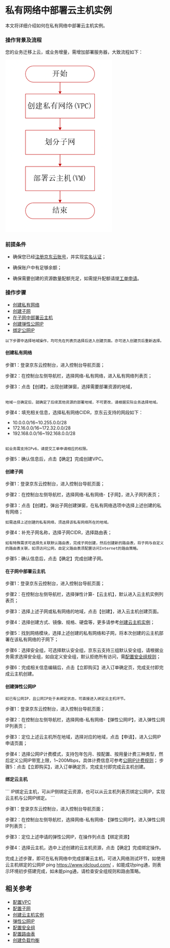 # 私有网络中部署云主机实例 

本文将详细介绍如何在私有网络中部署云主机实例。

### 操作背景及流程

您的业务迁移上云，或业务增量，需增加部署服务器，大致流程如下：

![](../../../../image/Networking/Virtual-Private-Cloud/Getting-Started/Create-Virtual-Machine-Instance-In-VPC/Create-Virtual-Machine-Instance-In-VPC-1.png)

### 前提条件

- 确保您已经[注册京东云账号](https://user.jdcloud.com/register?returnUrl=https%3A%2F%2Fwww.jdcloud.com%2F)，并实现[实名认证](https://realname.jdcloud.com/account/verify)；

- 确保账户中有足够余额；

- 确保需要创建的资源数量配额充足，如需提升配额请提[工单申请](https://ticket.jdcloud.com/applyorder/submit)。


### 操作步骤
- [创建私有网络](create-virtual-machine-instance-in-vpc#user-content-1)
- [创建子网](create-virtual-machine-instance-in-vpc#user-content-2)
- [在子网中部署云主机](create-virtual-machine-instance-in-vpc#user-content-3)
- [创建弹性公网IP](create-virtual-machine-instance-in-vpc#user-content-4)
- [绑定公网IP](create-virtual-machine-instance-in-vpc#user-content-5)

```
以下步骤中选择地域操作，均可先在列表页选择后进入创建页面。亦可进入创建页后重新选择。
```

####  创建私有网络

<div id="user-content-1"> </div>

步骤1：登录京东云控制台，进入控制台导航页面；

步骤2：在控制台左侧导航栏，选择网络-私有网络，进入私有网络列表页；

步骤3：点击【创建】，出现创建弹窗，选择需要部署资源的地域，

```

地域一旦确定后，就确定了后续其他资源的部署地域，不可更改，请根据实际业务选择地域。
```
步骤4：填充相关信息，选择私有网络CIDR，京东云支持的网段如下：
  - 10.0.0.0/16~10.255.0.0/28
  - 172.16.0.0/16~172.32.0.0/28
  - 192.168.0.0/16~192.168.0.0/28
```

如业务需支持IPv6，请提交工单申请相应的权限。
```
步骤5：确认信息后，点击【确定】完成创建VPC。


#### 创建子网

<div id="user-content-2"> </div>

步骤1：登录京东云控制台，进入控制台导航页面；

步骤2：在控制台左侧导航栏，选择网络-私有网络-【子网】，进入子网列表页；

步骤3：点击【创建】，弹出子网创建弹窗，在私有网络选项中选择上述创建的私有网络；

```
如需选择上述创建的私有网络，须选择该私有网络所在的地域。
```
步骤4：补充子网名称，选择子网CIDR，选择路由表；

```
如有特殊需求可选择先关联默认路由表，完成子网创建，然后创建新的路由表，将子网与自定义的路由表关联，如须访问公网，自定义路由表须配置访问Internet的路由策略。
```
步骤5：确认信息后，点击【确定】完成创建子网。



#### 在子网中部署云主机

<div id="user-content-3"> </div>

步骤1：登录京东云控制台，进入控制台导航页面；

步骤2：在控制台左侧导航栏，选择弹性计算-【云主机】，默认进入云主机实例列表页；

步骤3：选择上述子网或私有网络的地域，点击【创建】，进入云主机创建页面。

步骤4：选择创建方式、镜像、规格、硬盘等，更多请参考[创建云主机实例](https://docs.jdcloud.com/cn/virtual-machines/create-instance)；

步骤5：找到网络模块，选择上述创建的私有网络和子网，将本次创建的云主机部署在该私有网络的子网下；

步骤6：选择安全组，可选择默认安全组，京东云支持三组默认安全组，请根据业务需求选择安全组，如自定义安全组，默认拒绝所有访问，需[配置安全组规则](https://docs.jdcloud.com/cn/virtual-private-cloud/security-group-configuration)；

步骤6：完成相关信息编辑后，点击【立即购买】进入订单确定页，完成支付即完成云主机创建。

#### 创建弹性公网IP

<div id="user-content-4"> </div>

```
如已有公网IP，且公网IP处于未绑定状态，可直接进入绑定云主机环节。
```
步骤1：登录京东云控制台，进入控制台导航页面；

步骤2：在控制台左侧导航栏，选择网络-私有网络-【弹性公网IP】，进入弹性公网IP列表页；

步骤3：定位上述云主机所在地域，选择对应的地域，点击【申请】，进入公网IP申请页面；

步骤4：选择公网IP计费模式，支持包年包月、按配置、按用量计费三种类型，然后定义公网IP带宽上限，1~200Mbps，具体计费信息可参考[公网IP计费规则](https://docs.jdcloud.com/cn/elastic-ip/billing-rules)；
步骤5：点击【立即购买】，进入订单确定页，完成支付即完成云主机创建。

#### 绑定云主机

<div id="user-content-5"> </div>
```
IP绑定云主机，可从IP侧绑定云资源，也可以从云主机列表页绑定公网IP，实现云主机与公网IP绑定。
```

步骤1：登录京东云控制台，进入控制台导航页面；

步骤2：在控制台左侧导航栏，选择网络-私有网络-【弹性公网IP】，进入弹性公网IP列表页；

步骤3：定位上述申请的弹性公网IP，在操作列点击【绑定资源】

步骤4：选择云主机，选中上述创建的云主机资源，点击【确定】完成绑定操作。

完成上述步骤，即可在私有网络中完成部署云主机，可进入网络测试环节，如使用云主机绑定的公网IP ping https://www.jdcloud.com/ ，如能成功ping通，则表示环境初步搭建完成，如未能ping通，请检查安全组规则和路由策略。



## 相关参考
- [配置VPC](../Operation-Guide/VPC-Configuration.md)
- [配置子网](../Operation-Guide/Subnet-Configuration.md)
- [创建云主机实例](https://docs.jdcloud.com/cn/virtual-machines/create-instance)
- [弹性公网IP](https://docs.jdcloud.com/cn/elastic-ip/product-overview)
- [配置安全组](../Operation-Guide/Security-Group-Configuration.md)
- [配置路由表](../Operation-Guide/Route-Table-Configuration.md)
- [创建负载均衡](https://docs.jdcloud.com/cn/application-load-balancer/create-instance)

